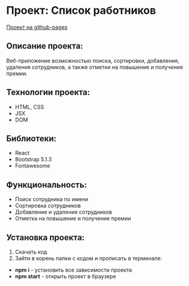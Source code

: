 # Проект: Список работников

[Проект на github-pages](https://julia-poskannaya.github.io/react-a-list-of-employees/)

## Описание проекта:

Веб-приложение возможностью поиска, сортировки, добавления, удаления сотрудников, а также отметки на повышение и получение премии.

## Технологии проекта:

* HTML, CSS
* JSX
* DOM

## Библиотеки:
* React
* Bootstrap 5.1.3
* Fontawesome

## Функциональность:

* Поиск сотрудника по имени
* Сортировка сотрудников
* Добавление и удаление сотрудников
* Отметка на повышение и получение премии

## Установка проекта:

1. Скачать код
2. Зайти в корень папки с кодом и прописать в терминале:
  * __npm i__ - установить все зависимости проекта
  * __npm start__ - открыть проект в браузере


